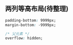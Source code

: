 
## 两列等高布局(待整理)
```css
padding-bottom: 9999px;
margin-bottom: -9999px;

/* 父元素 */
overflow: hidden;
```